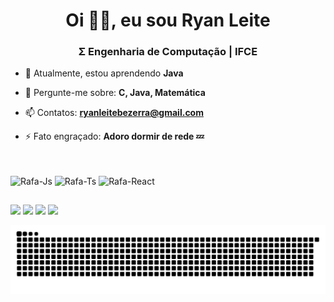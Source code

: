 <h1 align="center">Oi 👋🏻, eu sou Ryan Leite</h1>
<h3 align="center">Σ Engenharia de Computação | IFCE</h3>

- 🌱 Atualmente, estou aprendendo **Java**

- 💬 Pergunte-me sobre: **C, Java, Matemática**

- 📫 Contatos: **ryanleitebezerra@gmail.com**

- ⚡ Fato engraçado: **Adoro dormir de rede 💤**

##

<div style="display: inline_block"><br>
  <img align="center" alt="Rafa-Js" height="35" width="45" src="https://cdn.jsdelivr.net/gh/devicons/devicon/icons/c/c-original.svg">
  <img align="center" alt="Rafa-Ts" height="35" width="45" src="https://cdn.jsdelivr.net/gh/devicons/devicon/icons/java/java-original.svg">
  <img align="center" alt="Rafa-React" height="35" width="45" src="https://cdn.jsdelivr.net/gh/devicons/devicon/icons/photoshop/photoshop-plain.svg">
  
  ##
 
<div> 
  <a href="https://instagram.com/ryanleite__" target="_blank"><img src="https://img.shields.io/badge/-Instagram-%23E4405F?style=for-the-badge&logo=instagram&logoColor=white" target="_blank"></a>
  <a href="https://fb.com/rian.leiteb" target="_blank"><img src="https://img.shields.io/badge/Facebook-1877F2?style=for-the-badge&logo=facebook&logoColor=white" target="_blank"></a> 
  <a href = "mailto:ryanleitebezerra@gmail.com"><img src="https://img.shields.io/badge/-Gmail-%23333?style=for-the-badge&logo=gmail&logoColor=white" target="_blank"></a>
  <a href="https://linkedin.com/in/ryan-leite-bezerra-307990290" target="_blank"><img src="https://img.shields.io/badge/-LinkedIn-%230077B5?style=for-the-badge&logo=linkedin&logoColor=white" target="_blank"></a>

![Snake animation](https://github.com/RyanLeiteBezerra/RyanLeiteBezerra/blob/output/github-contribution-grid-snake.svg)
